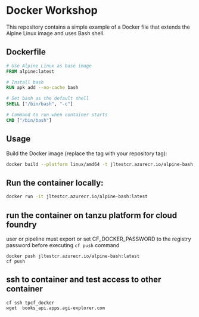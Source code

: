 # Docker Workshop

This repository contains a simple example of a Docker file that extends the Alpine Linux image and uses Bash shell.

## Dockerfile

```dockerfile
# Use Alpine Linux as base image
FROM alpine:latest

# Install bash
RUN apk add --no-cache bash

# Set bash as the default shell
SHELL ["/bin/bash", "-c"]

# Command to run when container starts
CMD ["/bin/bash"]
```

## Usage

Build the Docker image (replace the tag with your repository tag):

```bash
docker build --platform linux/amd64 -t jltestcr.azurecr.io/alpine-bash:latest . 
```

## Run the container locally:

```bash
docker run -it jltestcr.azurecr.io/alpine-bash:latest
```


## run the container on tanzu platform for cloud foundry
user or pipeline must export or set CF_DOCKER_PASSWORD to the registry password before executing `cf push` command
```
docker push jltestcr.azurecr.io/alpine-bash:latest
cf push
```

##  ssh to container and test access to other container 
```
cf ssh tpcf_docker
wget  books_api.apps.agi-explorer.com
```
